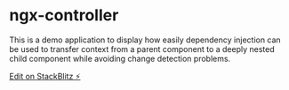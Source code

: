 # ngx-controller

This is a demo application to display how easily dependency injection can be used to transfer context from a parent component to a deeply nested child component while avoiding change detection problems.

[Edit on StackBlitz ⚡️](https://stackblitz.com/edit/ngx-controller)
